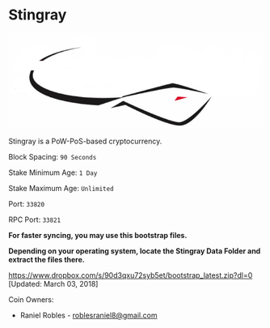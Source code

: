 # Stingray

![Stingray](logo.png)

Stingray is a PoW-PoS-based cryptocurrency.

Block Spacing: `90 Seconds`

Stake Minimum Age: `1 Day`

Stake Maximum Age: `Unlimited`

Port: `33820`

RPC Port: `33821`



**For faster syncing, you may use this bootstrap files.**

**Depending on your operating system, locate the Stingray Data Folder and extract the files there.**

https://www.dropbox.com/s/90d3qxu72syb5et/bootstrap_latest.zip?dl=0 [Updated: March 03, 2018]



Coin Owners:

- Raniel Robles - roblesraniel8@gmail.com

